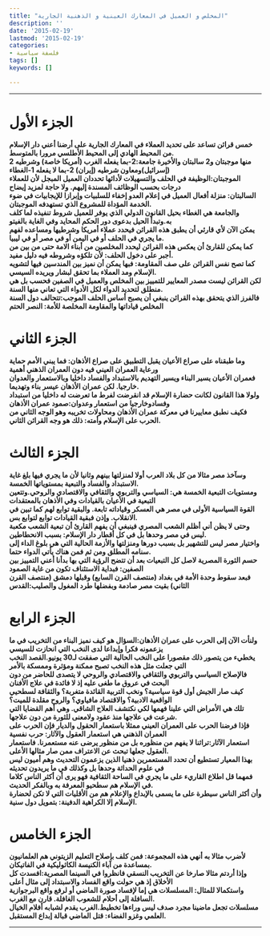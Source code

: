 ```yaml
---
title: "المخلص و العميل في المعارك العينية و الذهنية الجارية"
description: ''
date: '2015-02-19'
lastmod: '2015-02-19'
categories:
- فلسفة سياسية
tags: []
keywords: []

---
```

****

# الجزء الأول

**خمس قرائن تساعد على تحديد العملاء في المعارك الجارية على أرضنا أعني دار الإسلام من المحيط الهادي إلى المحيط الأطلسي مرورا بالمتوسط.  
2 منها موجبتان و2 سالبتان والأخيرة جامعة:2-بما يفعله الغرب (أمريكا خاصة) وشرطيه (إسرائيل)ومعاون شرطيه (إيران) 2-بما لا يفعله 1-الغطاء  
الموجبتان:الوظيفة في الحلف والتسهيلات لأدائها تحددان العميل المبجل لأن للعملاء درجات بحسب الوظائف المسندة إليهم. ولا حاجة لمزيد إيضاح  
السالبتان: منزلة أفعال العميل في إعلام العدو إخفاء للسلبيات وإبرازا للإيجابيات في ضوء الخدمة المؤداة للمشروع الذي تستهدفه الموجبتان.  
والجامعة هي الغطاء بحيل القانون الدولي الذي يوفر للعميل شروط تنفيذه لما كلف به.وتبدأ الحيل بدعوى دور الحكم المحايد وفي الغاية بالفيتو  
يمكن الآن لأي قارئي أن يطبق هذه القرائن فيحدد عملاء أمريكا وشرطيها ومساعده لفهم ما يجري في الحلف أو في اليمن أو في مصر أو في ليبيا.  
كما يمكن للقارئ أن يعكس هذه القرائن ليحدد المخلصين من أبناء الامة حتى من بين من أجبر على دخول الحلف: لأن تلكؤه وشروطه فيه دليل مفيد.  
كما تصح نفس القرائن على صف المقاومة: فبها يمكن أن نميز بين المندسين فيها لتشويه الإسلام ومد العملاء بما تحقق لبشار ويريده السيسي.  
لكن القرائن ليست مصدر المعايير للتمييز بين المخلص والعميل في الصفين فحسب بل هي منطلق لتحديد الدواء لكل الأدواء التي تعاني منها السنة.  
فالفرز الذي يتحقق بهذه القرائن ينبغي أن يصبح أساس الحلف الموجب:تتحالف دول السنة المخلص قياداتها والمقاومة المخلصة للأمة: النصر الحتم**

# الجزء الثاني

**وما طبقناه على صراع الأعيان يقبل التطبيق على صراع الأذهان: فما يبني الأمم حماية ورعاية العمران العيني فيه دون العمران الذهني أهمية  
فعمران الأعيان يسير البناء ويسير التهديم بالاستبداد والفساد داخليا وبالاستعمار والعدوان خارجيا. لكن عمران الأذهان عيسر بناء وتهديما.  
ولولا هذا القانون لكانت حضارة الإسلام قد انقرضت لفرط ما تعرضت له داخليا من استبداد وفسادوخارجيا من استعمار وعدوان:صمود عمران الأذهان  
فكيف نطبق معاييرنا في معركة عمران الأذهان ومحاولات تخريبه وهو الوجه الثاني من الحرب على الإسلام وأمته: ذلك هو وجه القرائن الثاني.**

# الجزء الثالث

**وسآخذ مصر مثالا من كل بلاد العرب أولا لمنزلتها بينهم وثانيا لأن ما يجري فيها بلغ غاية الاستبداد والفساد والتبعية بمستوياتها الخمسة.  
ومستويات التبعية الخمسة هي: السياسي والتربوي والثقافي والاقتصادي والروحي.وتتعين التبعية في الأعيان بالقيادات وفي الأذهان بالمعتقدات  
القوة السياسية الأولى في مصر هي العسكر وقياداته تابعة. والبقية توابع لهم كما تبين في الانقلاب. وإذن فبقية القيادات توابع لتوابع بس.  
وحتى لا يظن أني أظلم الشعب المصري فينبغي أن يفهم القارئ أن تبعية الشعب مكعبة ليس في مصر وحدها بل في كل أقطار دار الإسلام: بسبب الانحطاطين.  
واختيار مصر ليس للتشهير بل بسبب دورها ومنزلتها والأزمة الحالية التي هي بلوغ الداء إلى سنامه المطلق ومن ثم فمن هناك يأتي الدواء حتما.  
حسم الثورة المصرية لاصل كل التبعيات بعد أن تتضح الرؤية التي بها بدأنا أعني التمييز بين الصفين: فبداية الاستئناف تكون من غاية الصمود  
فبعد سقوط وحدة الأمة في بغداد (منتصف القرن السابع) وقبلها دمشق (منتصف القرن الثاني) بقيت مصر صادمة وبفضلها طرد المغول والصليب:القدس**

# الجزء الرابع

**ولنأت الآن إلى الحرب على عمران الأذهان:السؤال هو كيف نميز البناء من التخريب في ما يزعمونه فكرا وإبداعا لدى النخب التي انحازت للسيسي  
يخطيء من يتصور ذلك مقصورا على النخب الحالية التي صفقت لـ30 يونيو.القصد النخب التي جعلت مثل هذه النخب تصبح ممكنة ومؤثرة وممسكة بالأمر  
فالإصلاح السياسي والتربوي والثقافي والاقتصادي والروحي لا يتصدى للحاضر من دون البحث في عروق ما طغى عليه إذ لا فائدة في علاج الأفنان  
كيف صار الجيش أول قوة سياسية؟ ونخب التربية القائدة متغربة؟ والثقافة لسطحيي الواقعية الادبية؟ والاقتصاد مافياوي؟ والروح مقلدة للميت؟  
تلك هي الأمراض التي علينا فهمها لكي نكتشف العلاج الشاقي. وهي أهم القضايا التي شرعت في علاجها منذ عقود ولامعنى للثورة من دون علاجها.  
فإذا فرضنا الحرب على العمران العيني ممثلا باستعمار الحقول والديار فإن الحرب على العمران الذهني هي استعمار العقول والآثار: حرب نفسية  
استعمار الآثار:تراثنا لا يفهم من منظوره بل من منظور يرضى عنه مستعمرنا. فاستعمار العقول جعلها تبحث عن الاعتراف ممن صار مثالها الأعلى.  
بهذا المعيار تستطيع أن تحدد المستعمرين ذهنيا الذين يزعمون التحديث وهم أميون ليس في علوم الحداثة وحدها بل وكذلك في ما يريدون تحديثه  
فمهما قل اطلاع القاريء على ما يجري في الساحة الثقافية فهو يرى أن أكثر الناس كلاما في الإسلام هم سطحيو المعرفة به وبالفكر الحديث.  
وأن أكثر الناس سيطرة على ما يسمى بالإبداع والإعلام هم من الأقليات التي لا تكن لحضارة الإسلام إلا الكراهية الدفينة: بتمويل دول سنية.**

# الجزء الخامس

**لأضرب مثالا به أنهي هذه المجموعة: فمن كلف بإصلاح التعليم الزيتوني هم العلمانيون بمساعدة من آباء الكنيسة الكاثوليكية في الفاتيكان.  
وإذا أردتم مثالا صارخا عن التخريب النسقي فانظروا في السينما المصرية:افسدت كل الأخلاق إذ هي حولت واقع الفساد والاسبتداد إلى مثال أعلى  
واستكمالا للمثال: المسلسلات هي إما لإفساد صورة الماضي أو لرفع واقع البرجوازية السافلة إلى أحلام للشعوب الغافلة. قارن مع الغرب.  
مسلسلات تجعل ماضينا مجرد صدف ليس وراءها تخطيط.الغرب يقدم لشبابه أفلام الخيال العلمي وغزو الفضاء: قتل الماضي قبالة إبداع المستقبل.**

---

###